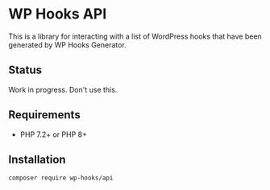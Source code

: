 # WP Hooks API

This is a library for interacting with a list of WordPress hooks that have been generated by WP Hooks Generator.

## Status

Work in progress. Don't use this.

## Requirements

* PHP 7.2+ or PHP 8+

## Installation

```shell
composer require wp-hooks/api
```
